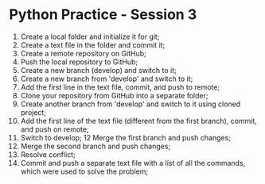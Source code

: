 # Python Practice - Session 3

1. Create a local folder and initialize it for git;
2. Create a text file in the folder and commit it;
3. Create a remote repository on GitHub;
4. Push the local repository to GitHub;
5. Create a new branch (develop) and switch to it;
6. Create a new branch from 'develop' and switch to it;
7. Add the first line in the text file, commit, and push to remote;
8. Clone your repository from GitHub into a separate folder;
9. Create another branch from 'develop' and switch to it using cloned project;
10. Add the first line of the text file (different from the first branch), 
    commit, and push on remote;
11. Switch to develop;
12  Merge the first branch and push changes;
13. Merge the second branch and push changes;
14. Resolve conflict;
16. Commit and push a separate text file with a list of all the commands, which were used to solve the problem;
